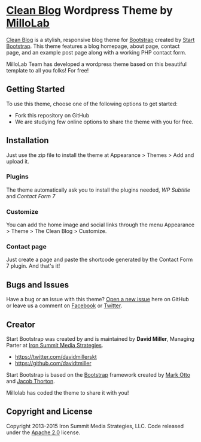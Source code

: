 # [Clean Blog](http://startbootstrap.com/template-overviews/clean-blog/) Wordpress Theme by [MilloLab](http://millolab.com)

[Clean Blog](http://startbootstrap.com/template-overviews/clean-blog/) is a stylish, responsive blog theme for [Bootstrap](http://getbootstrap.com/) created by [Start Bootstrap](http://startbootstrap.com/). This theme features a blog homepage, about page, contact page, and an example post page along with a working PHP contact form.

MilloLab Team has developed a wordpress theme based on this beautiful template to all you folks! For free!

## Getting Started

To use this theme, choose one of the following options to get started:
* Fork this repository on GitHub
* We are studying few online options to share the theme with you for free.

## Installation

Just use the zip file to install the theme at Appearance > Themes > Add and upload it. 

### Plugins

The theme automatically ask you to install the plugins needed, *WP Subtitle* and *Contact Form 7*

### Customize

You can add the home image and social links through the menu Appearance > Theme > The Clean Blog > Customize. 

### Contact page

Just create a page and paste the shortcode generated by the Contact Form 7 plugin. And that's it!

## Bugs and Issues

Have a bug or an issue with this theme? [Open a new issue](https://github.com/MilloLab/free-wp-theme-clean-blog/issues) here on GitHub or leave us a comment on [Facebook](http://facebook.com/millolab) or [Twitter](http://twitter.com/millolab).

## Creator

Start Bootstrap was created by and is maintained by **David Miller**, Managing Parter at [Iron Summit Media Strategies](http://www.ironsummitmedia.com/).

* https://twitter.com/davidmillerskt
* https://github.com/davidtmiller

Start Bootstrap is based on the [Bootstrap](http://getbootstrap.com/) framework created by [Mark Otto](https://twitter.com/mdo) and [Jacob Thorton](https://twitter.com/fat).

Millolab has coded the theme to share it with you!

## Copyright and License

Copyright 2013-2015 Iron Summit Media Strategies, LLC. Code released under the [Apache 2.0](https://github.com/IronSummitMedia/startbootstrap-clean-blog/blob/gh-pages/LICENSE) license.